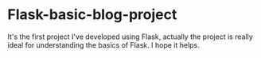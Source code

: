 # Flask-basic-blog-project
It's the first project I've developed using Flask, actually the project is really ideal for understanding the basics of Flask. I hope it helps.
